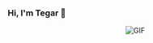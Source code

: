 ### Hi, I'm Tegar 👋

<p align="center">
<img align="middle" alt="GIF" src="https://data.whicdn.com/images/306216556/original.gif" />
</p>

<!-- 
**tegarpratama/tegarpratama** is a ✨ _special_ ✨ repository because its `README.md` (this file) appears on your GitHub profile.

Here are some ideas to get you started:

- 🔭 I’m currently working on ...
- 🌱 I’m currently learning ...
- 👯 I’m looking to collaborate on ...
- 🤔 I’m looking for help with ...
- 💬 Ask me about ...
- 📫 How to reach me: ...
- 😄 Pronouns: ...
- ⚡ Fun fact: ...

 -->
